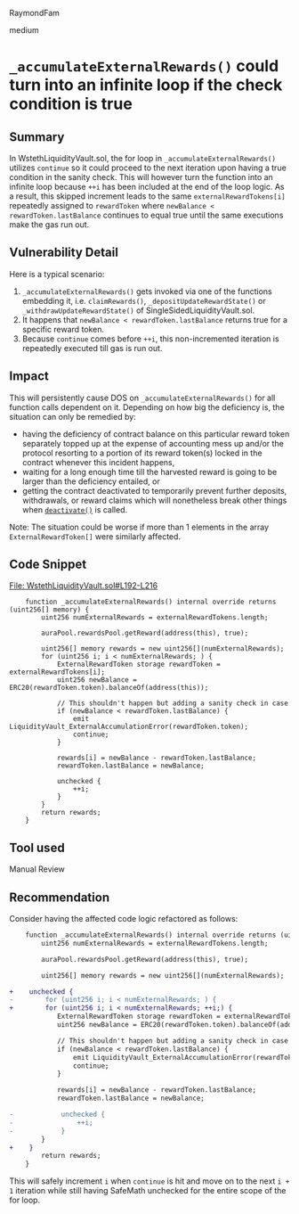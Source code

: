 RaymondFam

medium

# `_accumulateExternalRewards()` could turn into an infinite loop if the check condition is true

## Summary
In WstethLiquidityVault.sol, the for loop in `_accumulateExternalRewards()` utilizes `continue` so it could proceed to the next iteration upon having a true condition in the sanity check. This will however turn the function into an infinite loop because `++i` has been included at the end of the loop logic. As a result, this skipped increment leads to the same `externalRewardTokens[i]` repeatedly assigned to `rewardToken` where `newBalance < rewardToken.lastBalance` continues to equal true until the same executions make the gas run out.

## Vulnerability Detail
Here is a typical scenario:

1. `_accumulateExternalRewards()` gets invoked via one of the functions embedding it, i.e. `claimRewards()`, `_depositUpdateRewardState()` or `_withdrawUpdateRewardState()` of SingleSidedLiquidityVault.sol.
2. It happens that `newBalance < rewardToken.lastBalance` returns true for a specific reward token.
3. Because `continue` comes before `++i`, this non-incremented iteration is repeatedly executed till gas is run out.   

## Impact
This will persistently cause DOS on `_accumulateExternalRewards()` for all function calls dependent on it. Depending on how big the deficiency is, the situation can only be remedied by:

- having the deficiency of contract balance on this particular reward token separately topped up at the expense of accounting mess up and/or the protocol resorting to a portion of its reward token(s) locked in the contract whenever this incident happens, 
- waiting for a long enough time till the harvested reward is going to be larger than the deficiency entailed, or
- getting the contract deactivated to temporarily prevent further deposits, withdrawals, or reward claims which will nonetheless break other things when [`deactivate()`](https://github.com/sherlock-audit/2023-02-olympus/blob/main/src/policies/lending/abstracts/SingleSidedLiquidityVault.sol#L663-L667) is called. 

Note: The situation could be worse if more than 1 elements in the array `ExternalRewardToken[]` were similarly affected.
 
## Code Snippet

[File: WstethLiquidityVault.sol#L192-L216](https://github.com/sherlock-audit/2023-02-olympus/blob/main/src/policies/lending/WstethLiquidityVault.sol#L192-L216)

```solidity
    function _accumulateExternalRewards() internal override returns (uint256[] memory) {
        uint256 numExternalRewards = externalRewardTokens.length;

        auraPool.rewardsPool.getReward(address(this), true);

        uint256[] memory rewards = new uint256[](numExternalRewards);
        for (uint256 i; i < numExternalRewards; ) {
            ExternalRewardToken storage rewardToken = externalRewardTokens[i];
            uint256 newBalance = ERC20(rewardToken.token).balanceOf(address(this));

            // This shouldn't happen but adding a sanity check in case
            if (newBalance < rewardToken.lastBalance) {
                emit LiquidityVault_ExternalAccumulationError(rewardToken.token);
                continue;
            }

            rewards[i] = newBalance - rewardToken.lastBalance;
            rewardToken.lastBalance = newBalance;

            unchecked {
                ++i;
            }
        }
        return rewards;
    }
```
## Tool used

Manual Review

## Recommendation
Consider having the affected code logic refactored as follows:

```diff
    function _accumulateExternalRewards() internal override returns (uint256[] memory) {
        uint256 numExternalRewards = externalRewardTokens.length;

        auraPool.rewardsPool.getReward(address(this), true);

        uint256[] memory rewards = new uint256[](numExternalRewards);

+    unchecked {
-        for (uint256 i; i < numExternalRewards; ) {
+        for (uint256 i; i < numExternalRewards; ++i;) {
            ExternalRewardToken storage rewardToken = externalRewardTokens[i];
            uint256 newBalance = ERC20(rewardToken.token).balanceOf(address(this));

            // This shouldn't happen but adding a sanity check in case
            if (newBalance < rewardToken.lastBalance) {
                emit LiquidityVault_ExternalAccumulationError(rewardToken.token);
                continue;
            }

            rewards[i] = newBalance - rewardToken.lastBalance;
            rewardToken.lastBalance = newBalance;

-            unchecked {
-                ++i;
-            }
        }
+    }
        return rewards;
    }
```
This will safely increment `i` when `continue` is hit and move on to the next `i + 1` iteration while still having SafeMath unchecked for the entire scope of the for loop.